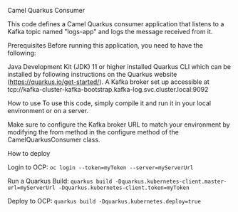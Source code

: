Camel Quarkus Consumer

This code defines a Camel Quarkus consumer application that listens to a Kafka topic named "logs-app" and logs the message received from it.

Prerequisites
Before running this application, you need to have the following:

Java Development Kit (JDK) 11 or higher installed
Quarkus CLI which can be installed by following instructions on the Quarkus website (https://quarkus.io/get-started/).
A Kafka broker set up accessible at tcp://kafka-cluster-kafka-bootstrap.kafka-log.svc.cluster.local:9092

How to use
To use this code, simply compile it and run it in your local environment or on a server.

Make sure to configure the Kafka broker URL to match your environment by modifying the from method in the configure method of the CamelQuarkusConsumer class.

How to deploy

Login to OCP:
```oc login --token=myToken --server=myServerUrl```

Run a Quarkus Build:
```quarkus build -Dquarkus.kubernetes-client.master-url=myServerUrl -Dquarkus.kubernetes-client.token=myToken```

Deploy to OCP:
```quarkus build -Dquarkus.kubernetes.deploy=true```